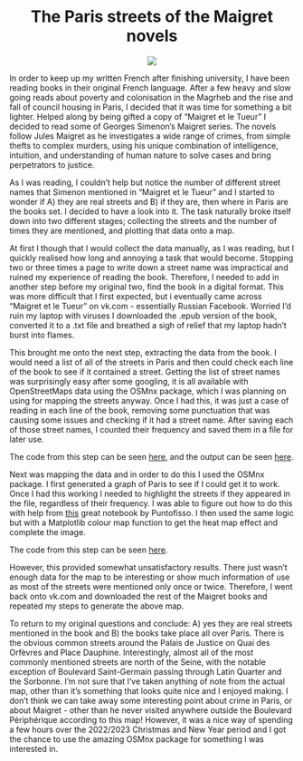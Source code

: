 <h1 align="center">
The Paris streets of the Maigret novels
</h1>

<p align="center">
  <img src="https://github.com/JackMcKechnie/maigret_streets/blob/main/maigret_final_100_with_text.png" />
</p>


In order to keep up my written French after finishing university, I have been reading books in their original French language. After a few heavy and slow going reads about poverty and colonisation in the Magrheb and the rise and fall of council housing in Paris, I decided that it was time for something a bit lighter. Helped along by being gifted a copy of “Maigret et le Tueur” I decided to read some of Georges Simenon’s Maigret series. The novels follow Jules Maigret as he investigates a wide range of crimes, from simple thefts to complex murders, using his unique combination of intelligence, intuition, and understanding of human nature to solve cases and bring perpetrators to justice.

  

As I was reading, I couldn’t help but notice the number of different street names that Simenon mentioned in “Maigret et le Tueur” and I started to wonder if A) they are real streets and B) if they are, then where in Paris are the books set. I decided to have a look into it. The task naturally broke itself down into two different stages; collecting the streets and the number of times they are mentioned, and plotting that data onto a map.

  

At first I though that I would collect the data manually, as I was reading, but I quickly realised how long and annoying a task that would become. Stopping two or three times a page to write down a street name was impractical and ruined my experience of reading the book. Therefore, I needed to add in another step before my original two, find the book in a digital format. This was more difficult that I first expected, but i eventually came across “Maigret et le Tueur” on vk.com - essentially Russian Facebook. Worried I’d ruin my laptop with viruses I downloaded the .epub version of the book, converted it to a .txt file and breathed a sigh of relief that my laptop hadn’t burst into flames.

  

This brought me onto the next step, extracting the data from the book. I would need a list of all of the streets in Paris and then could check each line of the book to see if it contained a street. Getting the list of street names was surprisingly easy after some googling, it is all available with OpenStreetMaps data using the OSMnx package, which I was planning on using for mapping the streets anyway. Once I had this, it was just a case of reading in each line of the book, removing some punctuation that was causing some issues and checking if it had a street name. After saving each of those street names, I counted their frequency and saved them in a file for later use.

The code from this step can be seen [here](https://github.com/JackMcKechnie/maigret_streets/blob/main/extract_street_names.ipynb), and the output can be seen [here](https://github.com/JackMcKechnie/maigret_streets/blob/main/street_names_count.txt).

  

Next was mapping the data and in order to do this I used the OSMnx package. I first generated a graph of Paris to see if I could get it to work. Once I had this working I needed to highlight the streets if they appeared in the file, regardless of their frequency. I was able to figure out how to do this with help from [this](https://github.com/puntofisso/OSMnxNotebooks/blob/master/Street%20colouring.ipynb) great notebook by Puntofisso. I then used the same logic but with a Matplotlib colour map function to get the heat map effect and complete the image.

The code from this step can be seen [here](https://github.com/JackMcKechnie/maigret_streets/blob/main/paris.ipynb).

  

However, this provided somewhat unsatisfactory results. There just wasn’t enough data for the map to be interesting or show much information of use as most of the streets were mentioned only once or twice. Therefore, I went back onto vk.com and downloaded the rest of the Maigret books and repeated my steps to generate the above map.

To return to my original questions and conclude: A) yes they are real streets mentioned in the book and B) the books take place all over Paris. There is the obvious common streets around the Palais de Justice on Quai des Orfèvres and Place Dauphine. Interestingly, almost all of the most commonly mentioned streets are north of the Seine, with the notable exception of Boulevard Saint-Germain passing through Latin Quarter and the Sorbonne. I’m not sure that I’ve taken anything of note from the actual map, other than it’s something that looks quite nice and I enjoyed making. I don’t think we can take away some interesting point about crime in Paris, or about Maigret - other than he never visited anywhere outside the Boulevard Périphérique according to this map! However, it was a nice way of spending a few hours over the 2022/2023 Christmas and New Year period and I got the chance to use the amazing OSMnx package for something I was interested in.
